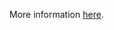 More information [here](https://docs.prismacloud.io/en/enterprise-edition/policy-reference/kubernetes-policies/kubernetes-policy-index/no-serviceaccountnode-should-have-impersonate-permissions-for-groupsusersservice-accounts).
